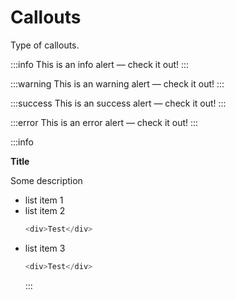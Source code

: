 # Callouts

<p class="description">Type of callouts.</p>

:::info
This is an info alert — check it out!
:::

:::warning
This is an warning alert — check it out!
:::

:::success
This is an success alert — check it out!
:::

:::error
This is an error alert — check it out!
:::

:::info

**Title**

Some description

- list item 1
- list item 2
  ```js
  <div>Test</div>
  ```
- list item 3
  ```js
  <div>Test</div>
  ```
  :::
